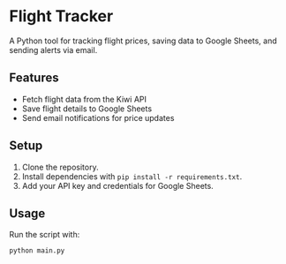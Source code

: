 # Flight Tracker
A Python tool for tracking flight prices, saving data to Google Sheets, and sending alerts via email.

## Features
- Fetch flight data from the Kiwi API
- Save flight details to Google Sheets
- Send email notifications for price updates

## Setup
1. Clone the repository.
2. Install dependencies with `pip install -r requirements.txt`.
3. Add your API key and credentials for Google Sheets.

## Usage
Run the script with:
```bash
python main.py
